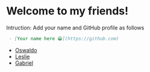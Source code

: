 # Welcome to my friends!

Intruction:  Add your name and GitHub profile as follows
```markdown
 - [Your name here 😀](https://github.com)
```

- [Oswaldo](https://github.com/dev-oswld)
- [Leslie](https://github.com/GitL3ess)
- [Gabriel](https://github.com/JGVelez2)

<!-- It is a secret line. Oswald TC - February 23th 2023 -->
